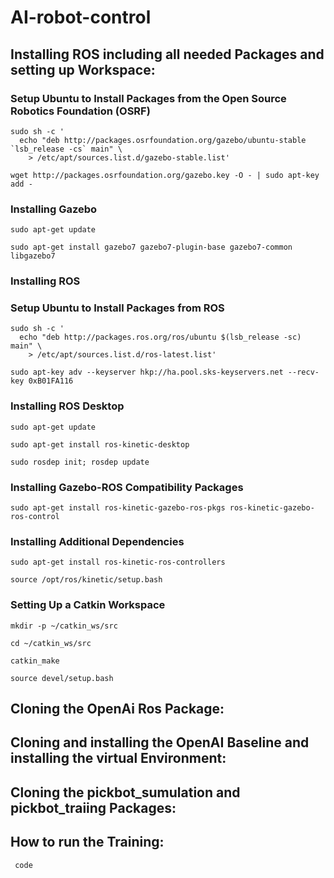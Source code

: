 # AI-robot-control

## Installing ROS including all needed Packages and setting up Workspace:
### Setup Ubuntu to Install Packages from the Open Source Robotics Foundation (OSRF)
```
sudo sh -c '
  echo "deb http://packages.osrfoundation.org/gazebo/ubuntu-stable `lsb_release -cs` main" \
    > /etc/apt/sources.list.d/gazebo-stable.list'
```
```
wget http://packages.osrfoundation.org/gazebo.key -O - | sudo apt-key add -
```
### Installing Gazebo
```
sudo apt-get update
```
```
sudo apt-get install gazebo7 gazebo7-plugin-base gazebo7-common libgazebo7
```
### Installing ROS
### Setup Ubuntu to Install Packages from ROS
```
sudo sh -c '
  echo "deb http://packages.ros.org/ros/ubuntu $(lsb_release -sc) main" \
    > /etc/apt/sources.list.d/ros-latest.list'
```
```
sudo apt-key adv --keyserver hkp://ha.pool.sks-keyservers.net --recv-key 0xB01FA116
```
### Installing ROS Desktop
```
sudo apt-get update
```
```
sudo apt-get install ros-kinetic-desktop
```
```
sudo rosdep init; rosdep update
```
### Installing Gazebo-ROS Compatibility Packages
```
sudo apt-get install ros-kinetic-gazebo-ros-pkgs ros-kinetic-gazebo-ros-control
```
### Installing Additional Dependencies
```
sudo apt-get install ros-kinetic-ros-controllers
```
```
source /opt/ros/kinetic/setup.bash
```
### Setting Up a Catkin Workspace
```
mkdir -p ~/catkin_ws/src
```
```
cd ~/catkin_ws/src
```
```
catkin_make
```
```
source devel/setup.bash
```


## Cloning the OpenAi Ros Package:
## Cloning and installing the OpenAI Baseline and installing the virtual Environment:
## Cloning the pickbot_sumulation and pickbot_traiing Packages:
## How to run the Training: 



``` code```